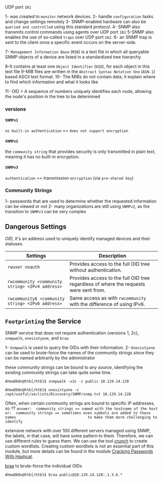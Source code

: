 UDP port `161`

1- was created to `monitor` network devices.
2- handle `configuration` tasks and change settings remotely
3- SNMP-enabled hardware can also be `queried and controlled` using this standard protocol.
4- SNMP also transmits control commands using agents over UDP port `161`
5-SNMP also enables the use of so-called `traps` over UDP port `162`.
6- an SNMP trap is sent to the client once a specific event occurs on the server-side.

7- `Management Information Base` (`MIB`) is a text file in which all queryable SNMP objects of a device are listed in a standardized tree hierarchy

8-It contains at least one `Object Identifier` (`OID`), for each object in this text file
9-MIB files are written in the `Abstract Syntax Notation One` (`ASN.1`) based ASCII text format.
10- The MIBs do not contain data, it explain where to find which information and what it looks like

11- OID > A sequence of numbers uniquely identifies each node, allowing the node's position in the tree to be determined

### **versions**

#### `SNMPv1` 
`no built-in authentication` == `does not support encryption`

####  `SNMPv2` 
the `community string` that provides security is only transmitted in plain text, meaning it has no built-in encryption.

#### `SNMPv3`
`authentication` == transmission `encryption` (via `pre-shared key`)

### Community Strings
1- passwords that are used to determine whether the requested information can be viewed or not
2- many organizations are still using `SNMPv2`, as the transition to `SNMPv3` can be very complex


## Dangerous Settings

_OID_, it's an address used to uniquely identify managed devices and their statuses.

| **Settings**                                     | **Description**                                                                       |
| ------------------------------------------------ | ------------------------------------------------------------------------------------- |
| `rwuser noauth`                                  | Provides access to the full OID tree without authentication.                          |
| `rwcommunity <community string> <IPv4 address>`  | Provides access to the full OID tree regardless of where the requests were sent from. |
| `rwcommunity6 <community string> <IPv6 address>` | Same access as with `rwcommunity` with the difference of using IPv6.                  |


## `Footprinting` the Service

SNMP service that does not require authentication (versions 1, 2c),
`snmpwalk`, `onesixtyone`, and `braa` 

1- `Snmpwalk` is used to query the OIDs with their information.
2- `Onesixtyone` can be used to brute-force the names of the community strings since they can be named arbitrarily by the administrator

these community strings can be bound to any source, identifying the existing community strings can take quite some time.


```shell
AhmaDb0x@htb[/htb]$ snmpwalk -v2c -c public 10.129.14.128
```

```shell
AhmaDb0x@htb[/htb]$ onesixtyone -c /opt/useful/seclists/Discovery/SNMP/snmp.txt 10.129.14.128
```


Often, when certain community strings are bound to specific IP addresses, so ??
	`answer:  community strings == named with the hostname of the host`
	`   or:  community strings == sometimes even symbols are added to these names                                 to make them more challenging to identify`

extensive network with over 100 different servers managed using SNMP, the labels, in that case, will have some pattern to them. Therefore, we can use different rules to guess them. We can use the tool [crunch](https://secf00tprint.github.io/blog/passwords/crunch/advanced/en) to create custom wordlists. Creating custom wordlists is not an essential part of this module, but more details can be found in the module [Cracking Passwords With Hashcat](https://academy.hackthebox.com/course/preview/cracking-passwords-with-hashcat).


[braa](https://github.com/mteg/braa) to brute-force the individual OIDs
```shell
AhmaDb0x@htb[/htb]$ braa public@10.129.14.128:.1.3.6.*
```

